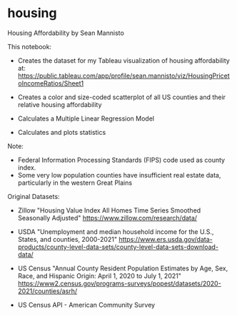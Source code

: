 # housing

Housing Affordability by Sean Mannisto

This notebook:

- Creates the dataset for my Tableau visualization of housing affordability at: https://public.tableau.com/app/profile/sean.mannisto/viz/HousingPricetoIncomeRatios/Sheet1

- Creates a color and size-coded scatterplot of all US counties and their relative housing affordability

- Calculates a Multiple Linear Regression Model

- Calculates and plots statistics




Note:

- Federal Information Processing Standards (FIPS) code used as county index.
- Some very low population counties have insufficient real estate data, particularly in the western Great Plains



Original Datasets:

- Zillow "Housing Value Index All Homes Time Series Smoothed Seasonally Adjusted" https://www.zillow.com/research/data/

- USDA "Unemployment and median household income for the U.S., States, and counties, 2000-2021" https://www.ers.usda.gov/data-products/county-level-data-sets/county-level-data-sets-download-data/

- US Census "Annual County Resident Population Estimates by Age, Sex, Race, and Hispanic Origin: April 1, 2020 to July 1, 2021" https://www2.census.gov/programs-surveys/popest/datasets/2020-2021/counties/asrh/

- US Census API - American Community Survey

